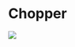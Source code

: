 # Chopper

<img src="https://avatars.githubusercontent.com/u/111914578?s=400&u=3784891351026b40af6c04e2f05d8386de2d2603&v=4" />
